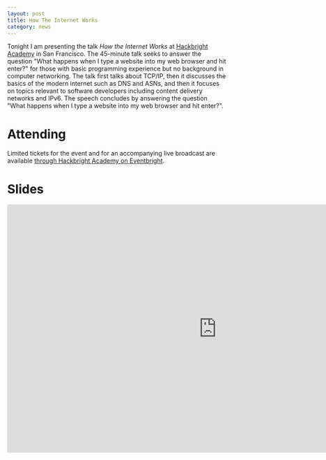 ```yaml
---
layout: post
title: How The Internet Works
category: news
---
```


Tonight I am presenting the talk *How the Internet Works* at [Hackbright Academy](http://hackbrightacademy.com) in San Francisco. The 45-minute talk seeks to answer the question "What happens when I type a website into my web browser and hit enter?" for those with basic programming experience but no background in computer networking. The talk first talks about TCP/IP, then it discusses the basics of the modern internet such as DNS and ASNs, and then it focuses on topics relevant to software developers including content delivery networks and IPv6. The speech concludes by answering the question "What happens when I type a website into my web browser and hit enter?". 

# Attending

Limited tickets for the event and for an accompanying live broadcast are available [through Hackbright Academy on Eventbright](http://www.eventbrite.com/e/hackbright-tech-talk-opendnss-philip-thomas-on-how-the-internet-works-tickets-11262613781).

# Slides

<iframe src="https://docs.google.com/presentation/d/1vY_gxlg09GEkqCc4Xz29koQMFz5b36Ku-nij0YrwBeA/embed?start=false&loop=false&delayms=3000" frameborder="0" width="960" height="569" allowfullscreen="true" mozallowfullscreen="true" webkitallowfullscreen="true"></iframe>


